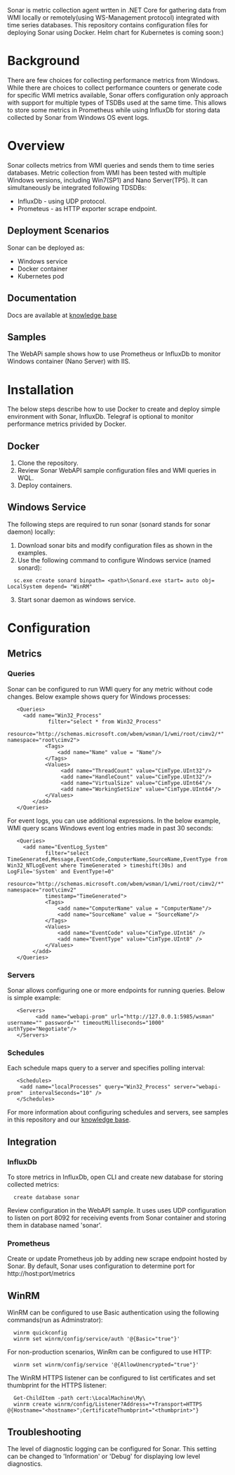 Sonar is metric collection agent wrtten in .NET Core for gathering data from WMI locally or remotely(using WS-Management protocol) integrated with time series databases. This repository contains configuration files for deploying Sonar using Docker. Helm chart for Kubernetes is coming soon:) 

# Background
There are few choices for collecting performance metrics from Windows. While there are choices to collect performance counters or generate code for specific WMI metrics available, Sonar offers configuration only approach with support for multiple types of TSDBs used at the same time. This allows to store some metrics in Prometheus while using InfluxDb for storing data collected by Sonar from Windows OS event logs.  

# Overview
Sonar collects metrics from WMI queries and sends them to time series databases. Metric collection from WMI has been tested with multiple Windows versions, including Win7(SP1) and Nano Server(TP5). It can simultaneously be integrated following TDSDBs:
  * InfluxDb - using UDP protocol.
  * Prometeus - as HTTP exporter scrape endpoint. 
## Deployment Scenarios
Sonar can be deployed as:
  * Windows service
  * Docker container
  * Kubernetes pod 
## Documentation
Docs are available at [knowledge base](http://www.infragravity.com/knowledge-base/sonar-overview/)
## Samples
The WebAPi sample shows how to use Prometheus or InfluxDb to monitor Windows container (Nano Server) with IIS.
# Installation
The below steps describe how to use Docker to create and deploy simple environment with Sonar, InfluxDb. Telegraf is optional to monitor performance metrics privided by Docker.
## Docker  
1. Clone the repository.
2. Review Sonar WebAPI sample configuration files and WMI queries in WQL. 
3. Deploy containers.
## Windows Service
The following steps are required to run sonar (sonard stands for sonar daemon) locally:
1. Download sonar bits and modify configuration files as shown in the examples. 
2. Use the following command to configure Windows service (named sonard):
```
  sc.exe create sonard binpath= <path>\Sonard.exe start= auto obj= LocalSystem depend= "WinRM"
```
3. Start sonar daemon as windows service.
# Configuration
## Metrics
### Queries
Sonar can be configured to run WMI query for any metric without code changes. Below example shows query for Windows processes:
```
   <Queries>
     <add name="Win32_Process"
             filter="select * from Win32_Process"
             resource="http://schemas.microsoft.com/wbem/wsman/1/wmi/root/cimv2/*" namespace="root\cimv2">
            <Tags>
                <add name="Name" value = "Name"/>
            </Tags>
            <Values>
                 <add name="ThreadCount" value="CimType.UInt32"/>
                 <add name="HandleCount" value="CimType.UInt32"/>
                 <add name="VirtualSize" value="CimType.UInt64"/>
                 <add name="WorkingSetSize" value="CimType.UInt64"/>
            </Values>
        </add>
   </Queries>
```
For event logs, you can use additional expressions. In the below example, WMI query scans Windows event log entries made in past 30 seconds:
```
   <Queries>
     <add name="EventLog_System"
            filter="select TimeGenerated,Message,EventCode,ComputerName,SourceName,EventType from Win32_NTLogEvent where TimeGenerated > timeshift(30s) and LogFile='System' and EventType!=0"
            resource="http://schemas.microsoft.com/wbem/wsman/1/wmi/root/cimv2/*" namespace="root\cimv2" 
            timestamp="TimeGenerated"> 
            <Tags>
                <add name="ComputerName" value = "ComputerName"/>
                <add name="SourceName" value = "SourceName"/>
            </Tags>
            <Values>
                <add name="EventCode" value="CimType.UInt16" />
                <add name="EventType" value="CimType.UInt8" />
            </Values>
        </add>
   </Queries>
```
### Servers
Sonar allows configuring one or more endpoints for running queries. Below is simple example:
```
   <Servers>
         <add name="webapi-prom" url="http://127.0.0.1:5985/wsman" username="" password="" timeoutMilliseconds="1000" authType="Negotiate"/>
   </Servers>  
```
### Schedules
Each schedule maps query to a server and specifies polling interval:
```
   <Schedules>
    <add name="localProcesses" query="Win32_Process" server="webapi-prom"  intervalSeconds="10" />
   </Schedules>
```
For more information about configuring schedules and servers, see samples in this repository and our [knowledge base](http://www.infragravity.com/knowledge-base/sonar-overview/).
## Integration
### InfluxDb
To store metrics in InfluxDb, open CLI and create new database for storing collected metrics:
```
  create database sonar
```
Review configuration in the WebAPI sample. It uses uses UDP configuration to listen on port 8092 for receiving events from Sonar container and storing them in database named 'sonar'.
### Prometheus
Create or update Prometheus job by adding new scrape endpoint hosted by Sonar. By default, Sonar uses configuration to determine port for http://host:port/metrics
## WinRM
WinRM can be configured to use Basic authentication using the following commands(run as Adminstrator):
```
  winrm quickconfig
  winrm set winrm/config/service/auth '@{Basic="true"}'
```
For non-production scenarios, WinRm can be configured to use HTTP:
```
  winrm set winrm/config/service '@{AllowUnencrypted="true"}'
```
The WinRM HTTPS listener can be configured to list certificates and set thumbprint for the HTTPS listener:
```
  Get-ChildItem -path cert:\LocalMachine\My\        
  winrm create winrm/config/Listener?Address=*+Transport=HTTPS @{Hostname="<hostname>";CertificateThumbprint="<thumbprint>"}
```
## Troubleshooting
The level of diagnostic logging can be configured for Sonar. This setting can be changed to 'Information' or 'Debug' for displaying low level diagnostics.
